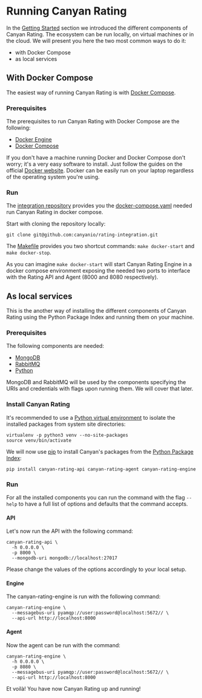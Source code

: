 # Running Canyan Rating

In the [Getting Started](getting-started.md) section we introduced the different components of Canyan Rating. The ecosystem can be run locally, on virtual machines or in the cloud. We will present you here the two most common ways to do it:
* with Docker Compose
* as local services


## With Docker Compose
The easiest way of running Canyan Rating is with [Docker Compose](https://docs.docker.com/compose/). 


### Prerequisites

The prerequisites to run Canyan Rating with Docker Compose are the following:

* [Docker Engine](https://docs.docker.com/install/)
* [Docker Compose](https://docs.docker.com/compose/)

If you don't have a machine running Docker and Docker Compose don't worry; it's a very easy software to install. Just follow the guides on the official [Docker website](https://www.docker.com). Docker can be easily run on your laptop regardless of the operating system you're using.


### Run

The [integration repository](https://github.com/canyanio/rating-integration) provides you the [docker-compose.yaml](https://github.com/canyanio/rating-integration/blob/master/docker-compose.yaml) needed run Canyan Rating in docker compose.

Start with cloning the repository locally:
```
git clone git@github.com:canyanio/rating-integration.git
```

The [Makefile](https://github.com/canyanio/rating-integration/blob/master/Makefile) provides you two shortcut commands:
`make docker-start` and `make docker-stop`.

As you can imagine `make docker-start` will start Canyan Rating Engine in a docker compose environment exposing the needed two ports to interface with the Rating API and Agent (8000 and 8080 respectively).


## As local services

This is the another way of installing the different components of Canyan Rating using the Python Package Index and running them on your machine.


### Prerequisites

The following components are needed:

* [MongoDB](https://www.mongodb.com/)
* [RabbitMQ](https://www.rabbitmq.com/)
* [Python](https://www.python.org/)

MongoDB and RabbitMQ will be used by the components specifying the URIs and credentials with flags upon running them. We will cover that later.

### Install Canyan Rating

It's recommended to use a [Python virtual environment](https://docs.python.org/3/library/venv.html) to isolate the installed packages from system site directories:
```
virtualenv -p python3 venv --no-site-packages
source venv/bin/activate
```

We will now use [pip](https://pypi.org/project/pip/) to install Canyan's packages from the [Python Package Index](https://pypi.org/):

```
pip install canyan-rating-api canyan-rating-agent canyan-rating-engine
```


### Run

For all the installed components you can run the command with the flag ```--help``` to have a full list of options and defaults that the command accepts.


#### API

Let's now run the API with the following command:
```
canyan-rating-api \
  -h 0.0.0.0 \
  -p 8000 \
  --mongodb-uri mongodb://localhost:27017
```
Please change the values of the options accordingly to your local setup.


#### Engine

The canyan-rating-engine is run with the following command:
```
canyan-rating-engine \
  --messagebus-uri pyamqp://user:password@localhost:5672// \
  --api-url http://localhost:8000
```

#### Agent

Now the agent can be run with the command:
```
canyan-rating-engine \
  -h 0.0.0.0 \
  -p 8080 \
  --messagebus-uri pyamqp://user:password@localhost:5672// \
  --api-url http://localhost:8000
```

Et voilà! You have now Canyan Rating up and running! 
